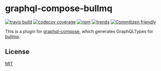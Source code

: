# graphql-compose-bullmq

[![travis build](https://img.shields.io/travis/graphql-compose/graphql-compose-bullmq.svg)](https://travis-ci.org/graphql-compose/graphql-compose-bullmq)
[![codecov coverage](https://img.shields.io/codecov/c/github/graphql-compose/graphql-compose-bullmq.svg)](https://codecov.io/github/graphql-compose/graphql-compose-bullmq)
[![npm](https://img.shields.io/npm/v/graphql-compose-bullmq.svg)](https://www.npmjs.com/package/graphql-compose-bullmq)
[![trends](https://img.shields.io/npm/dt/graphql-compose-bullmq.svg)](http://www.npmtrends.com/graphql-compose-bullmq)
[![Commitizen friendly](https://img.shields.io/badge/commitizen-friendly-brightgreen.svg)](http://commitizen.github.io/cz-cli/)

This is a plugin for [graphql-compose](https://github.com/graphql-compose/graphql-compose), which generates GraphQLTypes for [bullmq](https://github.com/taskforcesh/bullmq).

## License

[MIT](https://github.com/graphql-compose/graphql-compose-bullmq/blob/master/LICENSE.md)
